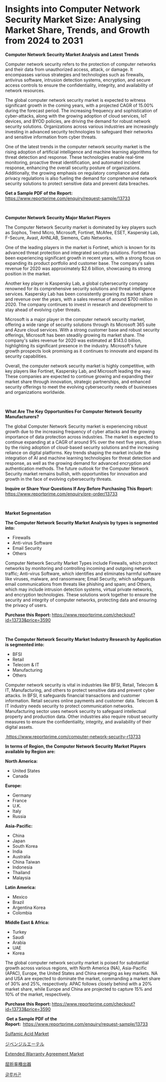 <p><h1>Insights into Computer Network Security Market Size: Analysing Market Share, Trends, and Growth from 2024 to 2031</h1></p><p><strong>Computer Network Security Market Analysis and Latest Trends</strong></p>
<p><p>Computer network security refers to the protection of computer networks and their data from unauthorized access, attack, or damage. It encompasses various strategies and technologies such as firewalls, antivirus software, intrusion detection systems, encryption, and secure access controls to ensure the confidentiality, integrity, and availability of network resources.</p><p>The global computer network security market is expected to witness significant growth in the coming years, with a projected CAGR of 15.00% during the forecast period. The increasing frequency and sophistication of cyber-attacks, along with the growing adoption of cloud services, IoT devices, and BYOD policies, are driving the demand for robust network security solutions. Organizations across various industries are increasingly investing in advanced security technologies to safeguard their networks and sensitive information from cyber threats.</p><p>One of the latest trends in the computer network security market is the rising adoption of artificial intelligence and machine learning algorithms for threat detection and response. These technologies enable real-time monitoring, proactive threat identification, and automated incident response, enhancing the overall security posture of organizations. Additionally, the growing emphasis on regulatory compliance and data privacy regulations is also fueling the demand for comprehensive network security solutions to protect sensitive data and prevent data breaches.</p></p>
<p><strong>Get a Sample PDF of the Report:&nbsp;</strong> <a href="https://www.reportprime.com/enquiry/request-sample/13733">https://www.reportprime.com/enquiry/request-sample/13733</a></p>
<p>&nbsp;</p>
<p><strong>Computer Network Security Major Market Players</strong></p>
<p><p>The Computer Network Security market is dominated by key players such as Sophos, Trend Micro, Microsoft, Fortinet, McAfee, ESET, Kaspersky Lab, F-Secure, Avast, AHNLAB, Siemens, Cato Networks. </p><p>One of the leading players in the market is Fortinet, which is known for its advanced threat protection and integrated security solutions. Fortinet has been experiencing significant growth in recent years, with a strong focus on expanding its product portfolio and customer base. The company's sales revenue for 2020 was approximately $2.6 billion, showcasing its strong position in the market.</p><p>Another key player is Kaspersky Lab, a global cybersecurity company renowned for its comprehensive security solutions and threat intelligence services. Kaspersky Lab has been consistently growing its market share and revenue over the years, with a sales revenue of around $700 million in 2020. The company continues to invest in research and development to stay ahead of evolving cyber threats.</p><p>Microsoft is a major player in the computer network security market, offering a wide range of security solutions through its Microsoft 365 suite and Azure cloud services. With a strong customer base and robust security offerings, Microsoft has been steadily growing its market share. The company's sales revenue for 2020 was estimated at $143.0 billion, highlighting its significant presence in the industry. Microsoft's future growth prospects look promising as it continues to innovate and expand its security capabilities.</p><p>Overall, the computer network security market is highly competitive, with key players like Fortinet, Kaspersky Lab, and Microsoft leading the way. These companies are expected to continue growing and expanding their market share through innovation, strategic partnerships, and enhanced security offerings to meet the evolving cybersecurity needs of businesses and organizations worldwide.</p></p>
<p>&nbsp;</p>
<p><strong>What Are The Key Opportunities For Computer Network Security Manufacturers?</strong></p>
<p><p>The global Computer Network Security market is experiencing robust growth due to the increasing frequency of cyber attacks and the growing importance of data protection across industries. The market is expected to continue expanding at a CAGR of around 9% over the next five years, driven by the rising adoption of cloud-based security solutions and the increasing reliance on digital platforms. Key trends shaping the market include the integration of AI and machine learning technologies for threat detection and response, as well as the growing demand for advanced encryption and authentication methods. The future outlook for the Computer Network Security market remains bullish, with opportunities for innovation and growth in the face of evolving cybersecurity threats.</p></p>
<p><strong>Inquire or Share Your Questions If Any Before Purchasing This Report:</strong> <a href="https://www.reportprime.com/enquiry/pre-order/13733">https://www.reportprime.com/enquiry/pre-order/13733</a></p>
<p>&nbsp;</p>
<p><strong>Market Segmentation</strong></p>
<p><strong>The Computer Network Security Market Analysis by types is segmented into:</strong></p>
<p><ul><li>Firewalls</li><li>Anti-virus Software</li><li>Email Security</li><li>Others</li></ul></p>
<p><p>Computer Network Security Market Types include Firewalls, which protect networks by monitoring and controlling incoming and outgoing network traffic; Anti-virus Software, which identifies and eliminates harmful software like viruses, malware, and ransomware; Email Security, which safeguards email communications from threats like phishing and spam; and Others, which may include intrusion detection systems, virtual private networks, and encryption technologies. These solutions work together to ensure the security and integrity of computer networks, protecting data and ensuring the privacy of users.</p></p>
<p><strong>Purchase this Report:&nbsp;</strong><a href="https://www.reportprime.com/checkout?id=13733&price=3590">https://www.reportprime.com/checkout?id=13733&price=3590</a></p>
<p>&nbsp;</p>
<p><strong>The Computer Network Security Market Industry Research by Application is segmented into:</strong></p>
<p><ul><li>BFSI</li><li>Retail</li><li>Telecom & IT</li><li>Manufacturing</li><li>Others</li></ul></p>
<p><p>Computer network security is vital in industries like BFSI, Retail, Telecom & IT, Manufacturing, and others to protect sensitive data and prevent cyber attacks. In BFSI, it safeguards financial transactions and customer information. Retail secures online payments and customer data. Telecom & IT industry needs security to protect communication networks. Manufacturing sector uses network security to safeguard intellectual property and production data. Other industries also require robust security measures to ensure the confidentiality, integrity, and availability of their digital assets.</p></p>
<p><a href="https://www.reportprime.com/computer-network-security-r13733">&nbsp;https://www.reportprime.com/computer-network-security-r13733</a></p>
<p><strong>In terms of Region, the Computer Network Security Market Players available by Region are:</strong></p>
<p>
    <p> <strong> North America: </strong>
        <ul>
            <li>United States</li>
            <li>Canada</li>
        </ul>
        </p> 
    <p> <strong> Europe: </strong>
        <ul>
            <li>Germany</li>
            <li>France</li>
            <li>U.K.</li>
            <li>Italy</li>
            <li>Russia</li>
        </ul>
        </p> 
    <p> <strong> Asia-Pacific: </strong>
        <ul>
            <li>China</li>
            <li>Japan</li>
            <li>South Korea</li>
            <li>India</li>
            <li>Australia</li>
            <li>China Taiwan</li>
            <li>Indonesia</li>
            <li>Thailand</li>
            <li>Malaysia</li>
        </ul>
        </p> 
    <p> <strong> Latin America: </strong>
        <ul>
            <li>Mexico</li>
            <li>Brazil</li>
            <li>Argentina Korea</li>
            <li>Colombia</li>
        </ul>
        </p> 
    <p> <strong> Middle East & Africa: </strong>
        <ul>
            <li>Turkey</li>
            <li>Saudi</li>
            <li>Arabia</li>
            <li>UAE</li>
            <li>Korea</li>
        </ul>
    </p>
    </p>
<p><p>The global computer network security market is poised for substantial growth across various regions, with North America (NA), Asia-Pacific (APAC), Europe, the United States and China emerging as key markets. NA and USA are expected to dominate the market, commanding a market share of 30% and 25%, respectively. APAC follows closely behind with a 20% market share, while Europe and China are projected to capture 15% and 10% of the market, respectively.</p></p>
<p><strong>Purchase this Report: </strong><a href="https://www.reportprime.com/checkout?id=13733&price=3590">https://www.reportprime.com/checkout?id=13733&price=3590</a></p>
<p>&nbsp;<strong>Get a Sample PDF of the Report:&nbsp;&nbsp;</strong><a href="https://www.reportprime.com/enquiry/request-sample/13733">https://www.reportprime.com/enquiry/request-sample/13733</a></p>
<p><strong></strong></p>
<p><p><a href="https://issuu.com/reportprime-2/docs/sulfamic-acid-market-size-2030.pptx">Sulfamic Acid Market</a></p><p><a href="https://medium.com/@kingmsvie/%E3%82%B8%E3%83%99%E3%83%B3%E3%82%B8%E3%83%AB%E3%82%A8%E3%83%BC%E3%83%86%E3%83%AB%E5%B8%82%E5%A0%B4%E8%AA%BF%E6%9F%BB%E3%83%AC%E3%83%9D%E3%83%BC%E3%83%88-%E3%81%9D%E3%81%AE%E6%AD%B4%E5%8F%B2%E3%81%A82031%E5%B9%B4%E3%81%BE%E3%81%A7%E3%81%AE%E4%BA%88%E6%B8%AC-d38a978c3cac">ジベンジルエーテル</a></p><p><a href="https://github.com/cecuraprangm/Market-Research-Report-List-2/blob/main/extended-warranty-agreement-market.md">Extended Warranty Agreement Market</a></p><p><a href="https://github.com/xemfu2379520/Market-Research-Report-List-1/blob/main/291169824691.md">屈折率検出器</a></p><p><a href="https://medium.com/@heisenberg6587768/%EA%B8%80%EB%A3%A8%EC%B9%B4%EA%B3%A4-%EC%8B%9C%EC%9E%A5-%EB%8F%99%ED%96%A5-%EB%B0%8F-%EC%8B%9C%EC%9E%A5-%EB%B6%84%EC%84%9D%EC%9D%80-2024-2031%EB%85%84-%EA%B8%B0%EA%B0%84%EC%9D%84-%EC%98%88%EC%B8%A1%ED%95%98%EA%B3%A0-%EC%9E%88%EC%8A%B5%EB%8B%88%EB%8B%A4-282a774b4087">글루카곤</a></p></p>